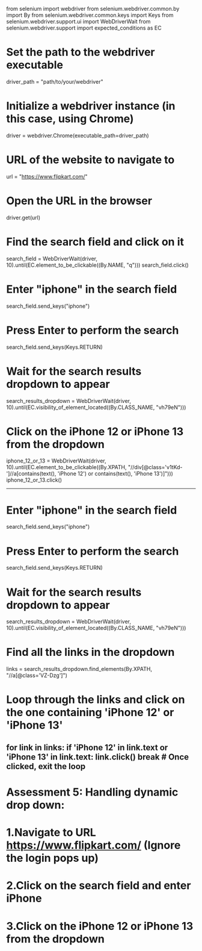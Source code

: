 from selenium import webdriver
from selenium.webdriver.common.by import By
from selenium.webdriver.common.keys import Keys
from selenium.webdriver.support.ui import WebDriverWait
from selenium.webdriver.support import expected_conditions as EC

# Set the path to the webdriver executable
driver_path = "path/to/your/webdriver"

# Initialize a webdriver instance (in this case, using Chrome)
driver = webdriver.Chrome(executable_path=driver_path)

# URL of the website to navigate to
url = "https://www.flipkart.com/"

# Open the URL in the browser
driver.get(url)

# Find the search field and click on it
search_field = WebDriverWait(driver, 10).until(EC.element_to_be_clickable((By.NAME, "q")))
search_field.click()

# Enter "iphone" in the search field
search_field.send_keys("iphone")

# Press Enter to perform the search
search_field.send_keys(Keys.RETURN)

# Wait for the search results dropdown to appear
search_results_dropdown = WebDriverWait(driver, 10).until(EC.visibility_of_element_located((By.CLASS_NAME, "vh79eN")))

# Click on the iPhone 12 or iPhone 13 from the dropdown
iphone_12_or_13 = WebDriverWait(driver, 10).until(EC.element_to_be_clickable((By.XPATH, "//div[@class='v1tKd-']//a[contains(text(), 'iPhone 12') or contains(text(), 'iPhone 13')]")))
iphone_12_or_13.click()

-------------------------------------------
# Enter "iphone" in the search field
search_field.send_keys("iphone")

# Press Enter to perform the search
search_field.send_keys(Keys.RETURN)

# Wait for the search results dropdown to appear
search_results_dropdown = WebDriverWait(driver, 10).until(EC.visibility_of_element_located((By.CLASS_NAME, "vh79eN")))

# Find all the links in the dropdown
links = search_results_dropdown.find_elements(By.XPATH, "//a[@class='VZ-Dzg']")

# Loop through the links and click on the one containing 'iPhone 12' or 'iPhone 13'
for link in links:
    if 'iPhone 12' in link.text or 'iPhone 13' in link.text:
        link.click()
        break  # Once clicked, exit the loop
--------------------------------------------------------------------------------------
#  Assessment 5: Handling dynamic drop down:

# 1.Navigate to URL https://www.flipkart.com/ (Ignore the login pops up)
# 2.Click on the search field and enter iPhone
# 3.Click on the iPhone 12 or iPhone 13 from the dropdown
